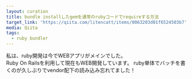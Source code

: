 ```yaml
---
layout: curation
title: bundle installしたgemを通常のrubyコードでrequireする方法
target_link: 'https://qiita.com/litencatt/items/0063203d01f6524503b7'
media: Qiita
tags:
  - ruby bundler
---
```

私は、ruby開発は今でWEBアプリがメインでした。  
Ruby On Railsを利用して現在もWEB開発しています。
ruby単体でバッチを書くのが久しぶりでvendor配下の読み込み忘れてました！
